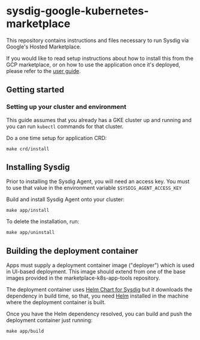 # sysdig-google-kubernetes-marketplace

This repository contains instructions and files necessary to run Sysdig via
Google's Hosted Marketplace.

If you would like to read setup instructions about how to install this from the
GCP marketplace, or on how to use the application once it's deployed, please
refer to the [user guide](user-guide.md).

## Getting started

### Setting up your cluster and environment

This guide assumes that you already has a GKE cluster up and running and you
can run `kubectl` commands for that cluster.

Do a one time setup for application CRD:

```shell
make crd/install
```

## Installing Sysdig

Prior to installing the Sysdig Agent, you will need an access key.  You must to
use that value in the environment variable `$SYSDIG_AGENT_ACCESS_KEY`

Build and install Sysdig Agent onto your cluster:

```shell
make app/install
```

To delete the installation, run:

```shell
make app/uninstall
```

## Building the deployment container

Apps must supply a deployment container image ("deployer") which is used in
UI-based deployment. This image should extend from one of the base images
provided in the marketplace-k8s-app-tools repository.

The deployment container uses [Helm Chart for Sysdig](https://hub.helm.sh/charts/stable/sysdig)
but it downloads the dependency in build time, so that, you need
[Helm](https://helm.sh/) installed in the machine where the deployment container
is built.

Once you have the Helm dependency resolved, you can build and push the
deployment container just running:

```shell
make app/build
```
